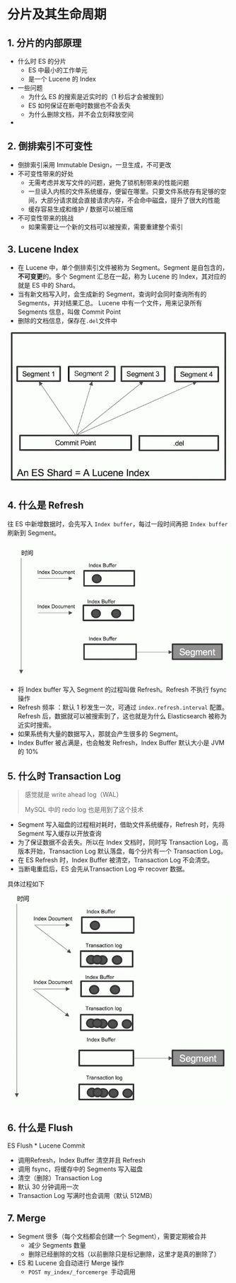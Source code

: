 # 分片及其生命周期

## 1. 分片的内部原理

* 什么时 ES 的分片
  * ES 中最小的工作单元
  * 是一个 Lucene 的 Index
* 一些问题
  * 为什么 ES 的搜索是近实时的（1 秒后才会被搜到）
  * ES 如何保证在断电时数据也不会丢失
  * 为什么删除文档，并不会立刻释放空间
* 



## 2. 倒排索引不可变性

* 倒排索引采用 Immutable Design，一旦生成，不可更改
* 不可变性带来的好处
  * 无需考虑并发写文件的问题，避免了锁机制带来的性能问题
  * 一旦读入内核的文件系统缓存，便留在哪里。只要文件系统存有足够的空间，大部分请求就会直接请求内存，不会命中磁盘，提升了很大的性能
  * 缓存容易生成和维护 / 数据可以被压缩
* 不可变性带来的挑战
  * 如果需要让一个新的文档可以被搜索，需要重建整个索引



## 3. Lucene Index

* 在 Lucene 中，单个倒排索引文件被称为 Segment。Segment 是自包含的，**不可变更**的。多个 Segment 汇总在一起，称为 Lucene 的 Index，其对应的就是 ES 中的 Shard。
* 当有新文档写入时，会生成新的 Segment，查询时会同时查询所有的 Segments，并对结果汇总。 Lucene 中有一个文件，用来记录所有 Segments 信息，叫做 Commit Point
* 删除的文档信息，保存在`.del`文件中

![lucene-index.png](assets/lucene-index.png)



## 4. 什么是 Refresh

往 ES 中新增数据时，会先写入 `Index buffer`，每过一段时间再把 `Index buffer`刷新到 Segment。

![index-buffer.png](assets/index-buffer.png)

* 将 Index buffer 写入 Segment 的过程叫做 Refresh。Refresh 不执行 fsync 操作
* Refresh 频率 ：默认 1 秒发生一次，可通过 `index.refresh.interval` 配置。Refresh 后，数据就可以被搜索到了，这也就是为什么 Elasticsearch 被称为近实时搜索。
* 如果系统有大量的数据写入，那就会产生很多的 Segment。
* Index Buffer 被占满是，也会触发 Refresh，Index Buffer 默认大小是 JVM 的 10%

## 5. 什么时 Transaction Log

> 感觉就是 write ahead log（WAL）
>
> MySQL 中的 redo log 也是用到了这个技术

* Segment 写入磁盘的过程相对耗时，借助文件系统缓存，Refresh 时，先将Segment 写入缓存以开放查询
* 为了保证数据不会丢失。所以在 Index 文档时，同时写 Transaction Log，高版本开始，Transaction Log 默认落盘，每个分片有一个 Transaction Log。
* 在 ES Refresh 时，Index Buffer 被清空，Transaction Log 不会清空。
* 当断电重启后，ES 会先从Transaction Log 中 recover 数据。

具体过程如下

![transaction-log.png](assets/transaction-log.png)

## 6. 什么是 Flush

ES Flush * Lucene Commit

* 调用Refresh，Index Buffer 清空并且 Refresh
* 调用 fsync，将缓存中的 Segments 写入磁盘
* 清空（删除）Transaction Log
* 默认 30 分钟调用一次
* Transaction Log 写满时也会调用（默认 512MB）



## 7. Merge

* Segment 很多（每个文档都会创建一个 Segment），需要定期被合并
  * 减少 Segments 数量
  * 删除已经删除的文档（以前删除只是标记删除，这里才是真的删除了）
* ES 和 Lucene 会自动进行 Merge 操作
  * `POST my_index/_forcemerge `手动调用 
